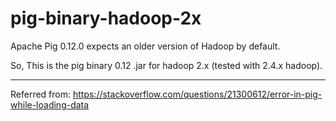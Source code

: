 pig-binary-hadoop-2x
====================

Apache Pig 0.12.0 expects an older version of Hadoop by default.

So, This is the pig binary 0.12 .jar for hadoop 2.x (tested with 2.4.x hadoop).

-----------

Referred from: https://stackoverflow.com/questions/21300612/error-in-pig-while-loading-data
